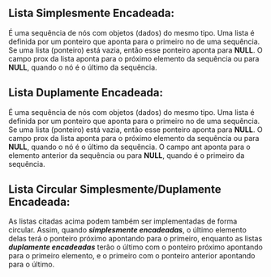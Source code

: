 ## Lista Simplesmente Encadeada:
É uma sequência de nós com objetos (dados) do mesmo tipo. Uma lista é definida por um ponteiro que aponta para o primeiro no de uma sequência. Se uma lista (ponteiro) está vazia, então esse ponteiro aponta para **NULL**. O campo prox da lista aponta para o próximo elemento da sequência ou para **NULL**, quando o nó é o último da sequência. 

## Lista Duplamente Encadeada:
É uma sequência de nós com objetos (dados) do mesmo tipo. Uma lista é definida por um ponteiro que aponta para o primeiro no de uma sequência. Se uma lista (ponteiro) está vazia, então esse ponteiro aponta para **NULL**. O campo prox da lista aponta para o próximo elemento da sequência ou para **NULL**, quando o nó é o último da sequência. O campo ant aponta para o elemento anterior da sequência ou para **NULL**, quando é o primeiro da sequência. 

## Lista Circular Simplesmente/Duplamente Encadeada:
As listas citadas acima podem também ser implementadas de forma circular. Assim, quando ***simplesmente encadeadas***, o último elemento delas terá o ponteiro próximo apontando para o primeiro, enquanto as listas ***duplamente encadeadas*** terão o último com o ponteiro próximo apontando para o primeiro elemento, e o primeiro com o ponteiro anterior apontando para o último.
